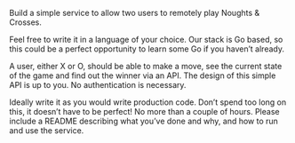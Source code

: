 Build a simple service to allow two users to remotely play Noughts & Crosses.

Feel free to write it in a language of your choice. Our stack is Go based, so this could be a perfect opportunity to learn some Go if you haven’t already.

A user, either X or O, should be able to make a move, see the current state of the game and find out the winner via an API. The design of this simple API is up to you. No authentication is necessary.

Ideally write it as you would write production code. Don’t spend too long on this, it doesn’t have to be perfect! No more than a couple of hours. Please include a README describing what you’ve done and why, and how to run and use the service.